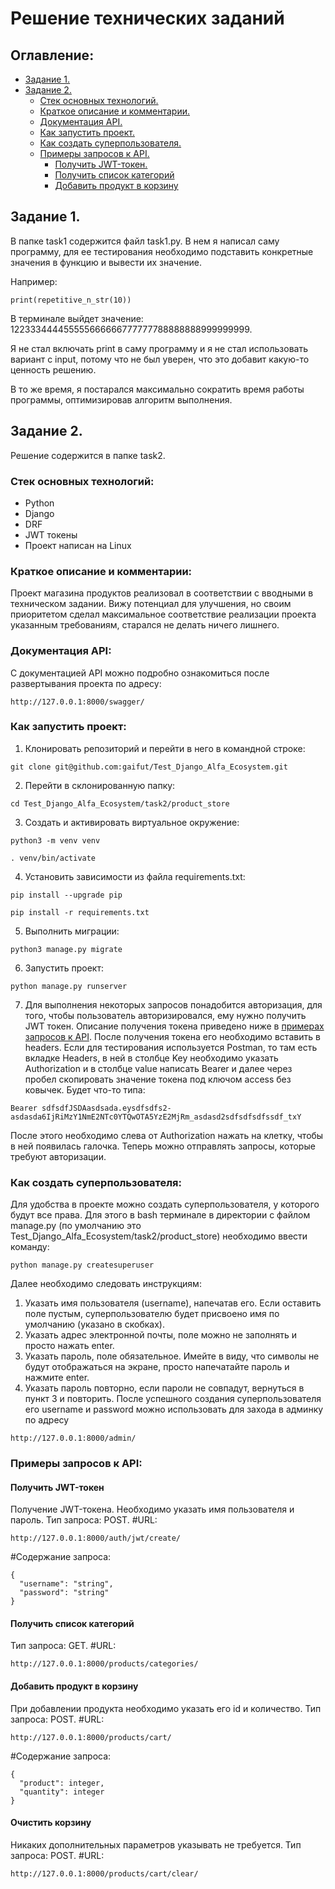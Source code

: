 # Решение технических заданий

## Оглавление:
- [Задание 1.](#Задание-1)
- [Задание 2.](#Задание-2)
  - [Стек основных технологий.](#Стек-основных-технологий)
  - [Краткое описание и комментарии.](#Краткое-описание-и-комментарии)
  - [Документация API.](#Документация-API)
  - [Как запустить проект.](#Как-запустить-проект)
  - [Как создать суперпользователя.](#Как-создать-суперпользователя)
  - [Примеры запросов к API.](#Примеры-запросов-к-API)
    - [Получить JWT-токен.](#Получить-JWT-токен)
    - [Получить список категорий](#Получить-список-категорий)
    - [Добавить продукт в корзину](#Добавить-продукт-в-корзину)
    

## Задание 1.
В папке task1 содержится файл task1.py. В нем я написал саму программу, для ее тестирования необходимо подставить конкретные значения в функцию и вывести их значение.

Например:
```
print(repetitive_n_str(10))
```
В терминале выйдет значение: 122333444455555666666777777788888888999999999.

Я не стал включать print в саму программу и я не стал использовать вариант с input, потому что не был уверен, что это добавит какую-то ценность решению.

В то же время, я постарался максимально сократить время работы программы, оптимизировав алгоритм выполнения.

## Задание 2.
Решение содержится в папке task2.

### Стек основных технологий:
- Python
- Django
- DRF
- JWT токены
- Проект написан на Linux

### Краткое описание и комментарии:
Проект магазина продуктов реализовал в соответствии с вводными в техническом задании. Вижу потенциал для улучшения, но своим приоритетом сделал максимальное соответствие реализации проекта указанным требованиям, старался не делать ничего лишнего.

### Документация API:
С документацией API можно подробно ознакомиться после развертывания проекта по адресу:
```
http://127.0.0.1:8000/swagger/
```

### Как запустить проект:

1. Клонировать репозиторий и перейти в него в командной строке:

```
git clone git@github.com:gaifut/Test_Django_Alfa_Ecosystem.git
```
2. Перейти в склонированную папку:
```
cd Test_Django_Alfa_Ecosystem/task2/product_store
```

3. Cоздать и активировать виртуальное окружение:

```
python3 -m venv venv
```

```
. venv/bin/activate
```

4. Установить зависимости из файла requirements.txt:

```
pip install --upgrade pip
```

```
pip install -r requirements.txt
```

5. Выполнить миграции:

```
python3 manage.py migrate
```

6. Запустить проект:

```
python manage.py runserver
```
7. Для выполнения некоторых запросов понадобится авторизация, для того, чтобы пользователь авторизировался, ему нужно получить JWT токен. Описание получения токена приведено ниже в [примерах запросов к API]((#Примеры-запросов-к-API)). После получения токена его необходимо вставить в headers. Если для тестирования используется Postman, то там есть вкладке Headers, в ней в столбце Key необходимо указать Authorization и в столбце value написать Bearer и далее через пробел скопировать значение токена под ключом access без ковычек. Будет что-то типа:
```
Bearer sdfsdfJSDAasdsada.eysdfsdfs2-asdasda6IjRiMzY1NmE2NTc0YTQwOTA5YzE2MjRm_asdasd2sdfsdfsdfssdf_txY
```
После этого необходимо слева от Authorization нажать на клетку, чтобы в ней появилась галочка. Теперь можно отправлять запросы, которые требуют авторизации.

### Как создать суперпользователя:
Для удобства в проекте можно создать суперпользователя, у которого будут все права. Для этого в bash терминале в директории с файлом manage.py (по умолчанию это Test_Django_Alfa_Ecosystem/task2/product_store) необходимо ввести команду:
```
python manage.py createsuperuser

```
Далее необходимо следовать инструкциям:
1) Указать имя пользователя (username), напечатав его. Если оставить поле пустым, суперпользователю будет присвоено имя по умолчанию (указано в скобках).
2) Указать адрес электронной почты, поле можно не заполнять и просто нажать enter.
3) Указать пароль, поле обязательное. Имейте в виду, что символы не будут отображаться на экране, просто напечатайте пароль и нажмите enter.
4) Указать пароль повторно, если пароли не совпадут, вернуться в пункт 3 и повторить.
После успешного создания суперпользователя его username и password можно использовать для захода в админку по адресу
```
http://127.0.0.1:8000/admin/
```

### Примеры запросов к API:

#### Получить JWT-токен
Получение JWT-токена. Необходимо указать имя пользователя и пароль.
Тип запроса: POST.
#URL:
```
http://127.0.0.1:8000/auth/jwt/create/
```
#Содержание запроса:
```
{
  "username": "string",
  "password": "string"
}
```
#### Получить список категорий
Тип запроса: GET.
#URL:
```
http://127.0.0.1:8000/products/categories/
```
#### Добавить продукт в корзину
При добавлении продукта необходимо указать его id и количество.
Тип запроса: POST.
#URL:
```
http://127.0.0.1:8000/products/cart/
```
#Содержание запроса:
```
{
  "product": integer,
  "quantity": integer
}
```
#### Очистить корзину
Никаких дополнительных параметров указывать не требуется.
Тип запроса: POST.
#URL:
```
http://127.0.0.1:8000/products/cart/clear/
```
